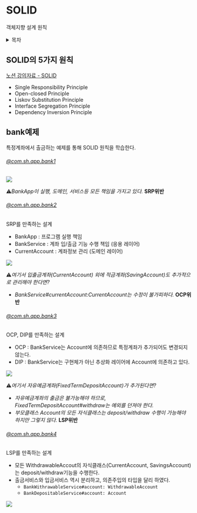 # SOLID
객체지향 설계 원칙

<details>
<summary>목차</summary>

- [SOLID의 5가지 원칙](#solid의-5가지-원칙)
- [bank예제](#bank예제)
	- [@com.sh.app.bank1](#comshappbank1)
	- [@com.sh.app.bank2](#comshappbank2)
	- [@com.sh.app.bank3](#comshappbank3)
	- [@com.sh.app.bank4](#comshappbank4)
</details>


## SOLID의 5가지 원칙
[노션 강의자료 - SOLID](https://shqkel.notion.site/SOLID-9bc9eab74f4045108976ac23a88eccf2?pvs=4)

- Single Responsibility Principle
- Open-closed Principle
- Liskov Substitution Principle
- Interface Segregation Principle
- Dependency Inversion Principle

## bank예제
특정계좌에서 출금하는 예제를 통해 SOLID 원칙을 학습한다.

###### [@com.sh.app.bank1](https://github.com/shqkel/solid/tree/master/src/main/java/com/sh/app/bank1)
![](https://d.pr/i/fm32V5+)

⚠️*BankApp이 실행, 도메인, 서비스등 모든 책임을 가지고 있다.* **SRP위반**


###### [@com.sh.app.bank2](https://github.com/shqkel/solid/tree/master/src/main/java/com/sh/app/bank2)
SRP를 만족하는 설계
- BankApp : 프로그램 실행 책임
- BankService : 계좌 입/출금 기능 수행 책임 (응용 레이어)
- CurrentAccount : 계좌정보 관리 (도메인 레이어)

![](https://d.pr/i/1cmq3A+)

⚠️*여기서 입출금계좌(CurrentAccount) 외에 적금계좌(SavingAccount)도 추가적으로 관리해야 한다면?*
- *BankService#currentAccount:CurrentAccount는 수정이 불가피하다.* **OCP위반** 


###### [@com.sh.app.bank3](https://github.com/shqkel/solid/tree/master/src/main/java/com/sh/app/bank3)
 OCP, DIP를 만족하는 설계
- OCP : BankService는 Account에 의존하므로 특정계좌가 추가되어도 변경되지 않는다.
- DIP : BankService는 구현체가 아닌 추상화 레이어에 Account에 의존하고 있다.

![](https://d.pr/i/QmiSJs+)

⚠️*여기서 자유예금계좌(FixedTermDepositAccount)가 추가된다면?*
- *자유예금계좌의 출금은 불가능해야 하므로, FixedTermDepositAccount#withdraw는 예외를 던져야 한다.*
- *부모클래스 Account의 모든 자식클래스는 deposit/withdraw 수행이 가능해야 하지만 그렇지 않다.* **LSP위반**

###### [@com.sh.app.bank4](https://github.com/shqkel/solid/tree/master/src/main/java/com/sh/app/bank4)
LSP를 만족하는 설계
- 모든 WithdrawableAccout의 자식클래스(CurrentAccount, SavingsAccount)는 deposit/withdraw기능을 수행한다.
- 출금서비스와 입금서비스 역시 분리하고, 의존주입의 타입을 달리 하였다.
  - `BankWithrawableService#account: WithdrawableAccount`
  - `BankDepositableService#account: Account`

![](https://d.pr/i/wRjEmH+)
